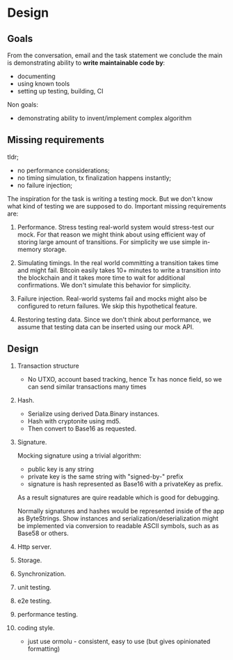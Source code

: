 # Design

## Goals

From the conversation, email and the task statement we conclude the main is
demonstrating ability to **write maintainable code by**:
+ documenting
+ using known tools
+ setting up testing, building, CI

Non goals:
+ demonstrating ability to invent/implement complex algorithm

## Missing requirements

tldr;
+ no performance considerations;
+ no timing simulation, tx finalization happens instantly;
+ no failure injection;

The inspiration for the task is writing a testing mock. But we don't know what
kind of testing we are supposed to do. Important missing requirements are:
1. Performance. Stress testing real-world system would stress-test our mock. For
   that reason we might think about using efficient way of storing large amount
   of transitions. For simplicity we use simple in-memory storage.

2. Simulating timings. In the real world committing a transition takes time and
   might fail. Bitcoin easily takes 10+ minutes to write a transition into the
   blockchain and it takes more time to wait for additional confirmations. We
   don't simulate this behavior for simplicity.

3. Failure injection. Real-world systems fail and mocks might also be configured
   to return failures. We skip this hypothetical feature.

4. Restoring testing data. Since we don't think about performance, we assume
   that testing data can be inserted using our mock API.

## Design

1. Transaction structure

   + No UTXO, account based tracking, hence Tx has nonce field, so we can send
     similar transactions many times

2. Hash.

   + Serialize using derived Data.Binary instances.
   + Hash with cryptonite using md5.
   + Then convert to Base16 as requested.

3. Signature.

   Mocking signature using a trivial algorithm:
   + public key is any string
   + private key is the same string with "signed-by-" prefix
   + signature is hash represented as Base16 with a privateKey as prefix.

   As a result signatures are quire readable which is good for debugging.

   Normally signatures and hashes would be represented inside of the app as
   ByteStrings. Show instances and serialization/deserialization might be
   implemented via conversion to readable ASCII symbols, such as as Base58 or
   others.

4. Http server.
5. Storage.
6. Synchronization.
7. unit testing.
8. e2e testing.
9. performance testing.
10. coding style.
    + just use ormolu - consistent, easy to use (but gives opinionated formatting)
